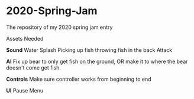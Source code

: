 # 2020-Spring-Jam
 The repository of my 2020 spring jam entry

Assets Needed

<strong>Sound</strong>
Water Splash
Picking up fish
throwing fish in the back
Attack

<strong>AI</strong>
Fix up bear to only get fish on the ground, OR make it to where the bear doesn't come get fish.

<strong>Controls</strong>
Make sure controller works from beginning to end

<strong>UI</strong>
Pause Menu